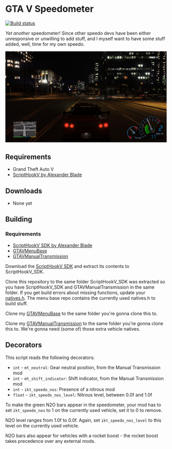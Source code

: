 [comment]: # (GitHub README.md)

GTA V Speedometer
=========================

[![Build status](https://ci.appveyor.com/api/projects/status/97b6m5xup9onnben?svg=true)](https://ci.appveyor.com/project/E66666666/gtavspeedo)

*Yet another* speedometer! Since other speedo devs have been either unresponsive or unwilling to add stuff, and I myself want to have some stuff added, well, time for my own speedo.

![Preview](./preview.jpg)

## Requirements
* Grand Theft Auto V
* [ScriptHookV by Alexander Blade](http://www.dev-c.com/gtav/scripthookv/)

## Downloads

* None yet

## Building

### Requirements
* [ScriptHookV SDK by Alexander Blade](http://www.dev-c.com/gtav/scripthookv/)
* [GTAVMenuBase](https://github.com/E66666666/GTAVMenuBase)
* [GTAVManualTransmission](https://github.com/E66666666/GTAVManualTransmission)

Download the [ScriptHookV SDK](http://www.dev-c.com/gtav/scripthookv/) and extract its contents to ScriptHookV_SDK.

Clone this repository to the same folder ScriptHookV_SDK was extracted so you have ScriptHookV_SDK and GTAVManualTransmission in the same folder. If you get build errors about missing functions, update your [natives.h](http://www.dev-c.com/nativedb/natives.h). The menu base repo contains the currently used natives.h to build stuff.

Clone my [GTAVMenuBase](https://github.com/E66666666/GTAVMenuBase) to the same folder you're gonna clone this to.

Clone my [GTAVManualTransmission](https://github.com/E66666666/GTAVManualTransmission) to the same folder you're gonna clone this to. We're gonna need (some of) those extra vehicle natives.

## Decorators

This script reads the following decorators:

* `int` - `mt_neutral`: Gear neutral position, from the Manual Transmission mod
* `int` - `mt_shift_indicator`: Shift indicator, from the Manual Transmission mod
* `int` - `ikt_speedo_nos`: Presence of a nitrous mod
* `float` - `ikt_speedo_nos_level`: Nitrous level, between 0.0f and 1.0f

To make the green N2O bars appear in the speedometer, your mod has to set `ikt_speedo_nos` to 1 on the currently used vehicle, set it to 0 to remove.

N2O level ranges from 1.0f to 0.0f. Again, set `ikt_speedo_nos_level` to this level on the currently used vehicle.

N2O bars also appear for vehicles with a rocket boost - the rocket boost takes precedence over any external mods.
